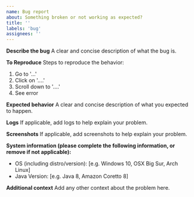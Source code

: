 ```yaml
---
name: Bug report
about: Something broken or not working as expected?
title: ''
labels: 'bug'
assignees: ''
---
```


<!--

Have you read the Code of Conduct? By filing an Issue, you are expected to comply with it.

Want to ask a question? Looking for support? Our Discord is the best place to get support: https://atl.pw/discord

Also please make sure to check for an existing issue: https://github.com/issues?q=is%3Aissue+org%3Aatlauncher

-->

**Describe the bug**
A clear and concise description of what the bug is.

**To Reproduce**
Steps to reproduce the behavior:

1. Go to '...'
2. Click on '....'
3. Scroll down to '....'
4. See error

**Expected behavior**
A clear and concise description of what you expected to happen.

**Logs**
If applicable, add logs to help explain your problem.

**Screenshots**
If applicable, add screenshots to help explain your problem.

**System information (please complete the following information, or remove if not applicable):**

- OS (including distro/version): [e.g. Windows 10, OSX Big Sur, Arch Linux]
- Java Version: [e.g. Java 8, Amazon Coretto 8]

**Additional context**
Add any other context about the problem here.
